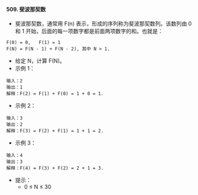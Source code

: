 #### 509. 斐波那契数
- 斐波那契数，通常用 F(n) 表示，形成的序列称为斐波那契数列。该数列由 0 和 1 开始，后面的每一项数字都是前面两项数字的和。也就是：
```
F(0) = 0,   F(1) = 1
F(N) = F(N - 1) + F(N - 2), 其中 N > 1.
```
- 给定 N，计算 F(N)。
- 示例 1：
```
输入：2
输出：1
解释：F(2) = F(1) + F(0) = 1 + 0 = 1.
```

- 示例 2：
```
输入：3
输出：2
解释：F(3) = F(2) + F(1) = 1 + 1 = 2.
```

- 示例 3：
```
输入：4
输出：3
解释：F(4) = F(3) + F(2) = 2 + 1 = 3.
```

- 提示：
  - 0 ≤ N ≤ 30